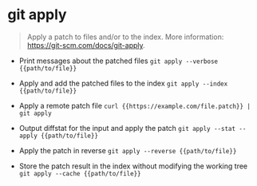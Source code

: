 # git apply
> Apply a patch to files and/or to the index.
> More information: <https://git-scm.com/docs/git-apply>.

- Print messages about the patched files
`git apply --verbose {{path/to/file}}`

- Apply and add the patched files to the index
`git apply --index {{path/to/file}}`

- Apply a remote patch file
`curl {{https://example.com/file.patch}} | git apply`

- Output diffstat for the input and apply the patch
`git apply --stat --apply {{path/to/file}}`

- Apply the patch in reverse
`git apply --reverse {{path/to/file}}`

- Store the patch result in the index without modifying the working tree
`git apply --cache {{path/to/file}}`
